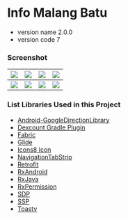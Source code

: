 
# Info Malang Batu #

* version name 2.0.0<br/>
* version code 7

### Screenshot ###
| ![](https://lh3.googleusercontent.com/3q2ExQaTIQUV6dYxyBE8qYJ9Wn8g57qQvztHIR0T6bOyrgPMBhiwH-sXjg6PD78ih39qHA_C1m2Zp5RYL_Fom1CjujDqK0zOqvuFfrT1JSzkrqIC6pwf9LAx9D1FO4RaAQ7ngzSn7cTaenIgDyDKLWYceIy8UXer3uXRy8a7Keu6g2KP9SoVqBa6ntd33XnM15HbGJlBTfCSIqSGxlIXLo3nZ8CuAPZPvodgmzO-HffNEYD6yX23nCK0xvVN5ozm2EbWJAxRyTzSZMKJEw2-Le6IHT0TsiGSf5TdFE06ic3lEsLQPD7EqFiD1Jk4DmGHf-OteToPpE5W39NiTXZ93B6MuLSSDLMrhQqgJocasAIdIEiL_Wa2yKJHxarfMYfN4jeOiD7m4LErutbHD5oWKNe098Bwc-wtjPjjGu5TquyU65pe_mEzwABG8cMwKMAe3QTSbzuO5SQc1KpZXU58ZxjbPh7guzangNNx-hSAmh9KTEEkwCbeuwnKbh1rXnQItF1yx7lNULIj1NXITeh1HIE_tbOYjTo6gMePXcL_yfStsM2GYY7ISgrs3-iSSQPw22dvypzqpkHIWkfiS_IIjn4R0NHM_7jvk0auo42E3P13Vy87BSWn8bWpOUrbNPM=w359-h638-no) | ![](https://lh3.googleusercontent.com/KF-rTy8gFEERShxUn1EeV4aoBgFeqzGZjeMqpleI7j7yyTR8u15DtJbGrR7tZC-nUxwmZQzUmIJ2g30YKjbdPd6G7vd0RQ7dR3dae95soKszo2abU82zyyLElACdNCJCUT6we4Yx80jBQcECPXicwrVXEVwrtz1t9Lp41yGJuongjVzIQF32B8O9u-23va8REk0drYCPDeTGkXu2X9GKVHPN8gXe7ZWnqadBTGk7mM0ITIYuI31Nd5EQO-gue-VBN625zaxDnSywj9q_dlcixSFKZ1CPJqvaBTKIRwedxGdmgR0_OJ_Zlsocn6PrtTK6ZHDG65W7ZEH-22qgZbFYa46sjW3bGYJbnHIrDoZf1RcE92g-ZCQsB1b2lGINteWQhZxSCZYmWbjObXbhYk0DaEG7s4eR3eOUwUsMllCUqtbWG2UhwpSTMNh77RchoGpZZ4ePvRUI4p58YzwWLHzqI6n1FN9lygNI0hUpXDYPazu7d_NaH6dnnxjGGqdzFDp46OV5cF9yY7v3TVC0HWZfP5gL-Vs-Jsn4ZrUrZbzYeBxWataj_2_bx2ZDx-HZIu0AcTkckMsyuiG2xDg6LKkzCV6GOzYejd78mTWZzmmLYMLL6UbD0Dp5l6UwFv1OAEI=w359-h638-no) | ![](https://lh3.googleusercontent.com/rRYzq4nU93wvv3sLgtEdPgDwCZrZfLIPWI0_zh9afdDJJPRb_am-HEalDJBW4WiBA-Xf4qZW4mUW6EKPeuRsqtf0UClAvib9cWEPzlGZyjMWK1S6uTS5I7T3nqrVwnVGInKTXIR27OR2XpHo2atJUEgl0ZMTYeTkB4RiiU2xC7x9kZW-0DvumEIYjUo-A6bbqy3M6Gu_h8W9-S7qieRYGTcw3HU_L1G27eNLCgO7OqzgwW6fmTMfqPtqHT5R-BOdDSkMFN89hZgBlb5CjJeefZtYdlpEYLCRlZbZ9VWMmO_MOXdmGmrfxjB0ko5ulqCbbUjATewKQ3w5GaKwPwznppvmZAIEqbXnrKXCrtYWmvjFZc4658zaWbjT8IGyUqNKd306CSy9PCjHhZdqPfaaq5nNGcU5S8SghWD_7ZwZqY_Whs99dU80WEyIPfF2vo3khVEOiiettZhpMTWuGWZzlr8LmKCp4rK80A3DIzSN0vioc-rc1URtP01MP8sjc3FiTR7fbuwctXxs8B_DXX3Y7E9rXbE8ca4LoHpNkinwP8HDA3OjIvmth-sgFLSxTTsqdMKAEhHoToXZJfk7BxQ_4GeMTaXupbBwjMhFhJFrNuIE6yuUlxQ_ZWOjA2BZLac=w359-h638-no) | ![](https://lh3.googleusercontent.com/Og6IQOd2FtGpVUIdt004eBuSY3ReWvWTwphR9H8ijC6yohtGCLWvHVCAOWvWmR4DJoPLC3EUgFn90yR4yC6RQjLhvJjd2wQO-v9FWG54BnGYWxowePLDAb6HNZhFNXCCjdeuTMDpFBpSvmY-A_yay3Uh38ElmFqmZU4_DySRoYgVEGX9oIWqt8ixBOOQ3jX51i314L6v-k_fi-nMZ_gZGEH8McUSlKk_c2Qs0SYr9QL0X05ilGVkR7vJ4c8LgnyhQ6wWM3B8AfjTvZgNszm_e98uewCcShTDpQR9UVkcCH-K757JBCT9U4VulIDtvtIbs36zWXysSZlHW9GG54G8q1AdZqBfnSgCnPXEKYVzQCZG0QXWQlsUvN40eUeLczzXelysaZty-q7nY5vNo5mIwv18S3uPTVvymXUWP1ijGXiBFKS0itNF6Qsc1R3tOkmgRjGhexWBK1Lu8jkfDoPflPH10vmkHJ5Ap80I5OCRETywNstCJZso3pRIX0xuGNwlm_hKTXDZhStwXiXN5lwTivfCH7S8YpGyZmwITxN0S8M9v7dwfbwQ9BDnAPTfrD8wGsHTfis24BaJ19a5mQQZw_Mbv7pwxSzkBIUgwW_HUkXxlx_DLX8y8RgdN512XNs=w359-h638-no) |
| :---: | :---: | :---: | :---: |
| ![](https://lh3.googleusercontent.com/Y_cjcGobJr4-JBtbTmTr7W52NuZvpExQxU1vaeh9U-VkWwuAi3GMRUJHv9_RWKPUZ1o3o11WPIfykrF0ZIur799iWbAx7pVdVrIO0AimO6Z17am15km9t24S6E-3E3e9WCT0nwDTNGwqy1o5-H1zc7ocTCCNYgsVzOvAhOrC7VyWNafFz6jyID9iHjUsR3ddPIsHQGgHm6jRwByqExFygSqIbgF-UwTuFZFQsw5yed81FEwUlP0Qbra7dzv9hMcYDaW872P16_nbx4ZPcTaKWjX7EVCYYTA3YqrOcXpO0qA1V9Sn71JS_MwdZIy-DDMnIfy3dlKCZ1Y_kV7un8djvzK0uNG8NnP3-VwnDNuDIAave_OQr4Qk3YE0RDZJNruY2l81QafLHmvHcEuK16SVbWWmpaFObmxDjBKQ6AnCkXHy2Fcml3lRd3sheA3GTqLtDtZNRbI_eQ8Gia9aiQmaDOHLdKo2QO3QBpuDqW-58kcPF3roqy7Gp1rUlGa1rO-A0Lsbc_mQ7ya5gtlhWV-T7XQdk940FQ8EGAWuHbV3WBBQHnUC1GYgjkJPEoot1CX7cYTGsCdZazyMy-MKd94T0lrrKUloM-LtSe_Dhyh4aAy2wkWZToFrlISzFPGWLs0=w359-h638-no) | ![](https://lh3.googleusercontent.com/MoAIT3W0tp90_WN7iQC2zjyC8hocbfb66Zs49TqGr3qkxRUawt3CcRsDpsKknFkDbVkx-Aa0cuvp6o6SCvBk8SJkfyvWUhlC1Q-yepaEj7l0VB8LOqVIFuSD_O17qF8FTD0_Et-skybOWR3igA18fVoWlm4E2WdfC2y71IlflduDL4zbeTL-B1k8hdm1ttoc4Y_MMl1e7IjAxE1PpU2krqCayg5xXRezd8ugM0guYgcW7ZQ7h4B9B3kzwEfDTEUbfjBM2HTThP2sQ2_wnFC7I9-5FvLIjeTfvDN1BvCH7FL2-pDiRB13Y3lXnZ56vMKEVokoK7UCpkIZ_lloOxqoGNecyYstn8fLLP7A8rqvlVFUP66LaIJ0BPhjucyEsvpQqCLHAJxVvTz7H9-SODezLjbWnvT7C3tCqiB3UbGmV6koQdbh6vYWQ69HI2Q6X-FUb8J5HebtwrkB23gtR8FCXI_rfMEfNvX2Yu6QPGMSa6KyJvKUzlex1OtsHZs7IX_lEtZt_-nBwkK9vuC6n__cUWisbB-DHc5tzUIGuEBjNqUN_g0j3emFX294aJ0rs8XcPeGwtsmeTezJUuQVSb_WT7bHkto6Ovsd9ir59W34qSJYWW_AlbfWQUBrG285Ejk=w359-h638-no) | ![](https://lh3.googleusercontent.com/5edJvt_UxEKzZgpa76Hm7lHdgi76nVwQMyeJa-MMvYAHrKzido0VsPqegyz_aamLtOywZUtGV8bKolPy1zQRK7qtsp4uAuEXczc8OtwF4IoA9U2PfpwFOaOtRLcdJhPsetax1S3In7Xn0jyD3GTMue_VUVWMHVQwjfqtkCfctdSy5Nvg8RTePFJ2BPbI5dk3zPt6klthVOEJmf_JsF-4fiyTgA8xJuqo06poFULdzkjbQBz2fS4OBZvg9C0kasuCxFCSvpJ6LNNGhiES0f1bXZ_iHQmg0j96HpL62zj67Bp0aAsdCutgJxSIr9ShnqxQOnKSBWOYZxOWWXAqYpsPDz_vIYuIQRibJ0m0wh352xAhMOTorr2yVxihZsNL3PpbqavMV70Hb2bWJaQ3kSeF9Hn6BOAbc6S0guso4aY4yc8Ft0_glI6i_-cM7sdwqxEMfSOQr-K9kvKyQC_flldB82bU-vjBRU9TbLFCWannSPN-L4zDhWqm6SAKLv3assXAWAROrx2VHVkolbhvb1dUpCC1-adI39TO1nlZVX6vGXqMEvfNZMLxFrsAka1c4Eb2kj7YtOUPEjAAve-t_N0_m0-zd0QnPiy74LlKGf504vzlZ4p3vPc7lpcWplahzkE=w359-h638-no) | ![](https://lh3.googleusercontent.com/MVeIBN8qhFs-PhCPSraUWqpBJ8D330gxv_3Nn-h-iuD7YXRgZgZ_tH6qPnlAfJyPbENWCR893yVGW-4ysVEMxT4-NXJBVKW1Cwu4x8AW15wwyD6jCqrMc0lTpsfzfQuNw0GStbksxUBrndx6A7ZG5QEdsLlGZl75AP0ML_M4XjWA1AvybmZsBqLo9zNrG7O9ygVB28ZBIA65KsK9KhiDBjz3tBxUgtVUWkXKWCR9Llsg-HiTD3qBjZuCPjJHsmyLuOOskkw0_xqFIoxUuPpiNqIGRCky91Uyt3bJrJM3-1wnuWum_XiLPC1TubgP8kf4-h7DkixclxVRT_mgDUMk1d_Mh3KSeKx2jtoR5xXpUN0t6xhtR6qI1YEhP9m0Kovyrt1hGm2Ck0BbcHwvMV8uYFd21JQN2b0T0z5dk2pUY9L2zFsekBFX5rPjXhxDtqsKspacA0nvMHvaHXT1IcmiquSSP0nHJg6fvJgSLN8rzuA73E16alhyL6nC9XUivHBSWpO9VqZCnk9GUc0lxH4ZDSSvJ5d9dUtZaUIolZ47xCLWH8gD7ASDpUc2MrhraPsVIsgMXiNULZU7GwV4sdeOWPs2Dg2xPw5-NOKq-Ojaw4j2p4ikx4GquHIXCll1h4Q=w359-h638-no) |

### List Libraries Used in this Project ###
* [Android-GoogleDirectionLibrary](https://github.com/akexorcist/Android-GoogleDirectionLibrary)
* [Dexcount Gradle Plugin](https://github.com/KeepSafe/dexcount-gradle-plugin)
* [Fabric](https://www.fabric.io)
* [Glide](https://github.com/bumptech/glide)
* [Icons8 Icon](https://icons8.com/)
* [NavigationTabStrip](https://github.com/Devlight/NavigationTabStrip)
* [Retrofit](https://github.com/square/retrofit)
* [RxAndroid](https://github.com/ReactiveX/RxAndroid)
* [RxJava](https://github.com/ReactiveX/RxJava)
* [RxPermission](https://github.com/tbruyelle/RxPermissions)
* [SDP](https://github.com/intuit/sdp)
* [SSP](https://github.com/intuit/ssp)
* [Toasty](https://github.com/GrenderG/Toasty)

